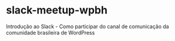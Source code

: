 # slack-meetup-wpbh
Introdução ao Slack - Como participar do canal de comunicação da comunidade brasileira de WordPress
